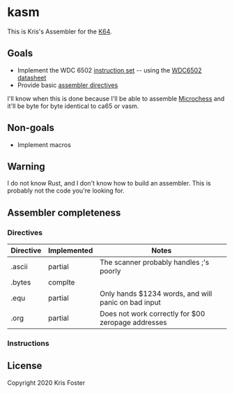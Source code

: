 # kasm

This is Kris's Assembler for the [K64](https://github.com/transitorykris/krisos).

## Goals

 * Implement the WDC 6502 [instruction set](instructions.md) -- using the [WDC6502 datasheet](https://eater.net/datasheets/w65c02s.pdf)
 * Provide basic [assembler directives](directives.md)

I'll know when this is done because I'll be able to assemble [Microchess](https://en.wikipedia.org/wiki/Microchess) and it'll be byte for byte identical to ca65 or vasm.

## Non-goals

 * Implement macros

## Warning

I do not know Rust, and I don't know how to build an assembler. This is probably not the code you're looking for.

## Assembler completeness

### Directives

|Directive|Implemented|Notes|
|---------|-----------|-----|
|.ascii   |partial    |The scanner probably handles ;'s poorly|
|.bytes   |complte    ||
|.equ     |partial    |Only hands $1234 words, and will panic on bad input|
|.org     |partial    |Does not work correctly for $00 zeropage addresses|

### Instructions

## License

Copyright 2020 Kris Foster